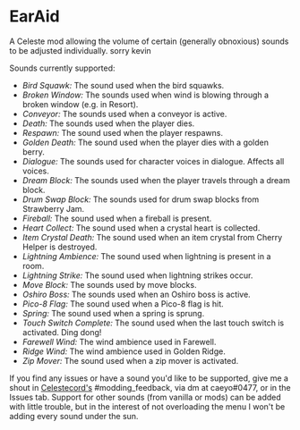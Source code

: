 # EarAid
A Celeste mod allowing the volume of certain (generally obnoxious) sounds to be adjusted individually. sorry kevin

Sounds currently supported:
- *Bird Squawk:* The sound used when the bird squawks.
- *Broken Window:* The sounds used when wind is blowing through a broken window (e.g. in Resort).
- *Conveyor:* The sounds used when a conveyor is active.
- *Death:* The sounds used when the player dies.
- *Respawn:* The sound used when the player respawns.
- *Golden Death:* The sound used when the player dies with a golden berry.
- *Dialogue:* The sounds used for character voices in dialogue. Affects all voices.
- *Dream Block:* The sounds used when the player travels through a dream block.
- *Drum Swap Block:* The sounds used for drum swap blocks from Strawberry Jam.
- *Fireball:* The sound used when a fireball is present.
- *Heart Collect:* The sound used when a crystal heart is collected.
- *Item Crystal Death:* The sound used when an item crystal from Cherry Helper is destroyed.
- *Lightning Ambience:* The sound used when lightning is present in a room.
- *Lightning Strike:* The sound used when lightning strikes occur.
- *Move Block:* The sounds used by move blocks.
- *Oshiro Boss:* The sounds used when an Oshiro boss is active.
- *Pico-8 Flag:* The sound used when a Pico-8 flag is hit.
- *Spring:* The sound used when a spring is sprung.
- *Touch Switch Complete:* The sound used when the last touch switch is activated. Ding dong!
- *Farewell Wind:* The wind ambience used in Farewell.
- *Ridge Wind:* The wind ambience used in Golden Ridge.
- *Zip Mover:* The sound used when a zip mover is activated.

If you find any issues or have a sound you'd like to be supported, give me a shout in [Celestecord's](https://discord.gg/celeste) #modding_feedback, via dm at caeyo#0477, or in the Issues tab.
Support for other sounds (from vanilla or mods) can be added with little trouble, but in the interest of not overloading the menu I won't be adding every sound under the sun.